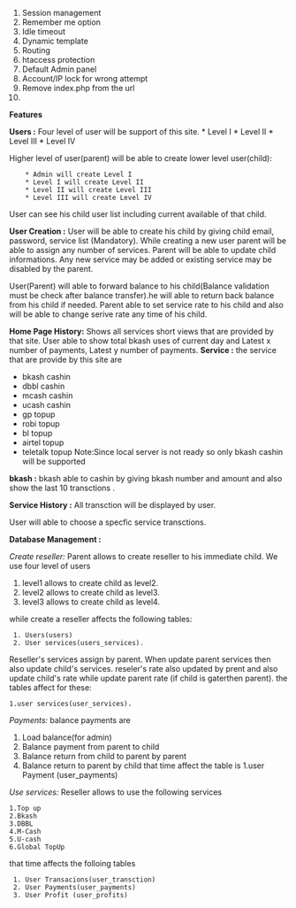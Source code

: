 1. Session management
2. Remember me option
3. Idle timeout
4. Dynamic template
5. Routing
6. htaccess protection
7. Default Admin panel
8. Account/IP lock for wrong attempt
9. Remove index.php from the url
10. 





**Features**

**Users :** Four level of user will be support of this site.
       * Level I
       * Level II
       * Level III
       * Level IV
       
Higher level of user(parent) will be able to create lower level user(child):

        * Admin will create Level I
        * Level I will create Level II
        * Level II will create Level III
        * Level III will create Level IV
User can see his child user list including current available of that child.


**User Creation :** User will be able to create his child by giving child email, password, service list (Mandatory).
While creating a new user parent will be able to assign any number of services. Parent will be able to update child informations. Any new service may be added or existing service may be disabled by the parent.

User(Parent) will able to forward balance to his child(Balance validation must be check after balance transfer).he will able to return back balance from his child if needed. Parent able to set service rate to his child and  also will be able to change serive rate any time of his child.


**Home Page History:** Shows all services short views that are provided by that site. 
User able to show total bkash uses of current day
and
Latest x number of payments,
Latest y number of payments.
**Service :**
the service that are provide by this site are
* bkash cashin
* dbbl cashin
* mcash cashin
* ucash cashin
* gp topup
* robi topup
* bl topup
* airtel topup
* teletalk topup 
Note:Since local server is not ready so only bkash cashin will be supported

**bkash :**
 bkash able to cashin by giving bkash number and amount and also show the last 10 transctions .

**Service History :** 
All transction will be displayed by user.

User will able to choose a specfic service transctions.


**Database Management :**

*Create reseller:* Parent allows to create reseller to his immediate child. We use four level of users

1. level1 allows to create child as level2.
2. level2 allows to create child as level3.
3. level3 allows to create child as level4.

while create a reseller affects the following tables:

     1. Users(users)
     2. User services(users_services).
     
Reseller's services assign by parent. When update parent services then also update child's services. reseler's rate also updated by prent and also update child's rate while update parent rate (if child is gaterthen parent).
the tables affect for these: 

    1.user services(user_services).

*Payments:* balance payments are 

  1. Load balance(for admin)
  2. Balance payment from parent to child
  3. Balance return from child to parent by parent
  4. Balance return to parent by child
  that time affect the table is 
     1.user Payment (user_payments)

*Use services:* Reseller allows to use the following services

    1.Top up
    2.Bkash
    3.DBBL
    4.M-Cash
    5.U-cash
    6.Global TopUp
  
that time affects the folloing tables

     1. User Transacions(user_transction)
     2. User Payments(user_payments)
     3. User Profit (user_profits)


